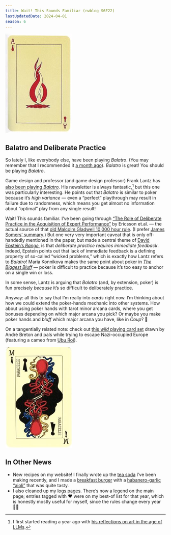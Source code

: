 ```yaml
---
title: Wait! This Sounds Familiar (rwblog S6E22)
lastUpdatedDate: 2024-04-01
season: 6
---
```


![Ace of Flames from the Jeu de Marseille](../../assets/newsletters/ace_flames.jpg)

## Balatro and Deliberate Practice

So lately I, like everybody else, have been playing *Balatro*. (You may remember that I recommended it [a month ago](https://rwblickhan.org/newsletters/accessible-understandable-answers-in-a-broad-domain-of-interest/#in-other-news)). *Balatro* is great! You should be playing *Balatro*.

Game design and professor (and game design professor) Frank Lantz has [also been playing *Balatro*](https://franklantz.substack.com/p/playing-balatro). His newsletter is always fantastic,[^donkeyspace] but this one was particularly interesting. He points out that *Balatro* is similar to poker because it’s *high variance* — even a “perfect” playthrough may result in failure due to randomness, which means you get almost no information about “optimal” play from any single result!

Wait! This sounds familiar. I’ve been going through [“The Role of Deliberate Practice in the Acquisition of Expert Performance”](https://www.researchgate.net/publication/224827585_The_Role_of_Deliberate_Practice_in_the_Acquisition_of_Expert_Performance) by Ericsson et.al. — the actual source of that [old Malcolm Gladwell 10,000 hour rule](https://en.wikipedia.org/wiki/Outliers_%28book%29). (I prefer [James Somers’ summary](https://jsomers.net/blog/deliberate-practice).) But one very very important caveat that is only off-handedly mentioned in the paper, but made a central theme of [David Epstein’s *Range*](https://www.goodreads.com/book/show/41795733-range?ac=1&from_search=true&qid=sxdTHtlbqK&rank=1), is that *deliberate practice requires immediate feedback*. Indeed, Epstein points out that lack of immediate feedback is a defining property of so-called “wicked problems,” which is exactly how Lantz refers to *Balatro*! Maria Konnikova makes the same point about poker in [*The Biggest Bluff*](https://www.goodreads.com/book/show/49814228-the-biggest-bluff?ac=1&from_search=true&qid=KvebshUZyQ&rank=1) — poker is difficult to practice because it’s too easy to anchor on a single win or loss.

In some sense, Lantz is arguing that *Balatro* (and, by extension, poker) is fun precisely *because* it’s so difficult to deliberately practice.

Anyway: all this to say that I’m really into *cards* right now. I’m thinking about how we could extend the poker-hands mechanic into other systems. How about using poker hands with tarot minor arcana cards, where you get bonuses depending on which major arcana you pick? Or maybe you make poker hands and *bluff* which major arcana you have, like in *Coup*? 🤔

On a tangentially related note: check out [this *wild* playing card set](https://www.wopc.co.uk/france/grimaud/le-jeu-de-marseille) drawn by André Breton and pals while trying to escape Nazi-occupied Europe (featuring a cameo from [Ubu Roi](https://en.wikipedia.org/wiki/Ubu_Roi)).

![Magus of Locks from the Jeu de Marseille](../../assets/newsletters/magus_locks.jpg)

## In Other News

- New recipes on my website! I finally wrote up the [tea soda](https://rwblickhan.org/misc/recipes/teasoda/) I’ve been making recently, and I made a [breakfast burger](https://rwblickhan.org/misc/recipes/breakfastburger/) with a [habanero-garlic “aioli”](https://rwblickhan.org/misc/recipes/habanerogarlicaioli/) that was quite tasty.
- I also cleaned up my [logs pages](https://rwblickhan.org/logs/). There’s now a legend on the main page; entries tagged with ❤️ were on my best-of list for that year, which is honestly mostly useful for myself, since the rules change every year 🤷‍♀️

[^donkeyspace]: I first started reading a year ago with [his reflections on art in the age of LLMs](https://franklantz.substack.com/p/well-here-we-are).